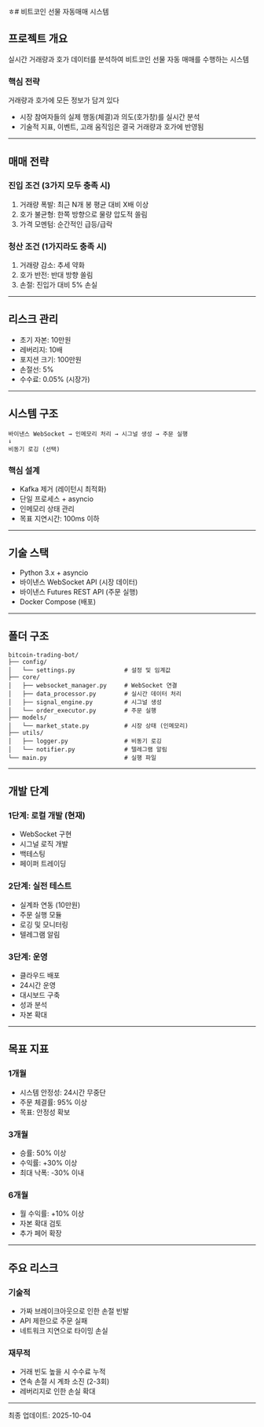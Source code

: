 ㅎ# 비트코인 선물 자동매매 시스템

## 프로젝트 개요

실시간 거래량과 호가 데이터를 분석하여 비트코인 선물 자동 매매를 수행하는 시스템

### 핵심 전략

거래량과 호가에 모든 정보가 담겨 있다
- 시장 참여자들의 실제 행동(체결)과 의도(호가창)를 실시간 분석
- 기술적 지표, 이벤트, 고래 움직임은 결국 거래량과 호가에 반영됨

---

## 매매 전략

### 진입 조건 (3가지 모두 충족 시)

1. 거래량 폭발: 최근 N개 봉 평균 대비 X배 이상
2. 호가 불균형: 한쪽 방향으로 물량 압도적 쏠림
3. 가격 모멘텀: 순간적인 급등/급락

### 청산 조건 (1가지라도 충족 시)

1. 거래량 감소: 추세 약화
2. 호가 반전: 반대 방향 쏠림
3. 손절: 진입가 대비 5% 손실

---

## 리스크 관리

- 초기 자본: 10만원
- 레버리지: 10배
- 포지션 크기: 100만원
- 손절선: 5%
- 수수료: 0.05% (시장가)

---

## 시스템 구조
```
바이낸스 WebSocket → 인메모리 처리 → 시그널 생성 → 주문 실행
↓
비동기 로깅 (선택)
```

### 핵심 설계

- Kafka 제거 (레이턴시 최적화)
- 단일 프로세스 + asyncio
- 인메모리 상태 관리
- 목표 지연시간: 100ms 이하

---

## 기술 스택

- Python 3.x + asyncio
- 바이낸스 WebSocket API (시장 데이터)
- 바이낸스 Futures REST API (주문 실행)
- Docker Compose (배포)

---

## 폴더 구조
```
bitcoin-trading-bot/
├── config/
│   └── settings.py              # 설정 및 임계값
├── core/
│   ├── websocket_manager.py     # WebSocket 연결
│   ├── data_processor.py        # 실시간 데이터 처리
│   ├── signal_engine.py         # 시그널 생성
│   └── order_executor.py        # 주문 실행
├── models/
│   └── market_state.py          # 시장 상태 (인메모리)
├── utils/
│   ├── logger.py                # 비동기 로깅
│   └── notifier.py              # 텔레그램 알림
└── main.py                      # 실행 파일
```

---

## 개발 단계

### 1단계: 로컬 개발 (현재)

- WebSocket 구현
- 시그널 로직 개발
- 백테스팅
- 페이퍼 트레이딩

### 2단계: 실전 테스트

- 실계좌 연동 (10만원)
- 주문 실행 모듈
- 로깅 및 모니터링
- 텔레그램 알림

### 3단계: 운영

- 클라우드 배포
- 24시간 운영
- 대시보드 구축
- 성과 분석
- 자본 확대

---

## 목표 지표

### 1개월

- 시스템 안정성: 24시간 무중단
- 주문 체결률: 95% 이상
- 목표: 안정성 확보

### 3개월

- 승률: 50% 이상
- 수익률: +30% 이상
- 최대 낙폭: -30% 이내

### 6개월

- 월 수익률: +10% 이상
- 자본 확대 검토
- 추가 페어 확장

---

## 주요 리스크

### 기술적

- 가짜 브레이크아웃으로 인한 손절 빈발
- API 제한으로 주문 실패
- 네트워크 지연으로 타이밍 손실

### 재무적

- 거래 빈도 높을 시 수수료 누적
- 연속 손절 시 계좌 소진 (2-3회)
- 레버리지로 인한 손실 확대

---

최종 업데이트: 2025-10-04